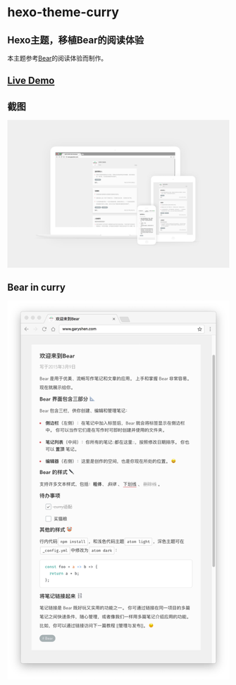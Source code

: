 # hexo-theme-curry
Hexo主题，移植Bear的阅读体验
-
本主题参考[Bear](http://www.bear-writer.com/)的阅读体验而制作。

## [Live Demo](http://www.garyshen.com)

## 截图

![curry](screenshot.jpg)

## Bear in curry
![curry](screenshot2.jpg)
